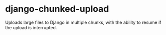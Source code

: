 django-chunked-upload
=====================

Uploads large files to Django in multiple chunks, with the ability to resume if the upload is interrupted.
